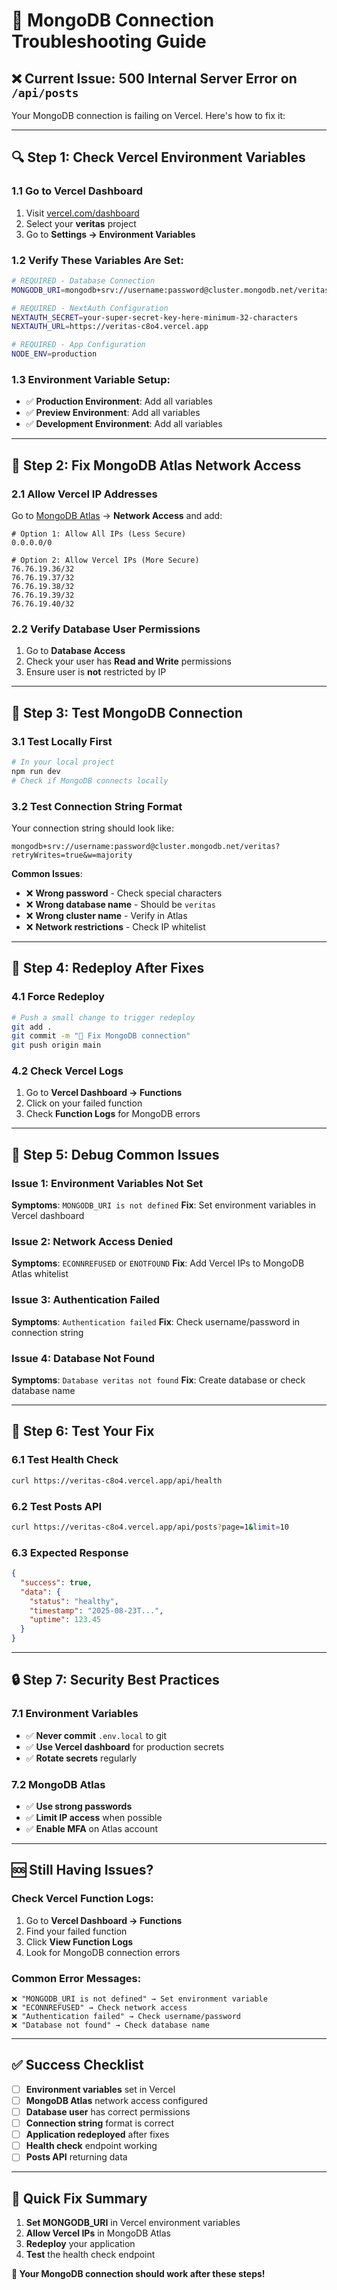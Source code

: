 # 🚨 MongoDB Connection Troubleshooting Guide

## ❌ **Current Issue**: 500 Internal Server Error on `/api/posts`

Your MongoDB connection is failing on Vercel. Here's how to fix it:

---

## 🔍 **Step 1: Check Vercel Environment Variables**

### **1.1 Go to Vercel Dashboard**
1. Visit [vercel.com/dashboard](https://vercel.com/dashboard)
2. Select your **veritas** project
3. Go to **Settings → Environment Variables**

### **1.2 Verify These Variables Are Set**:
```bash
# REQUIRED - Database Connection
MONGODB_URI=mongodb+srv://username:password@cluster.mongodb.net/veritas?retryWrites=true&w=majority

# REQUIRED - NextAuth Configuration
NEXTAUTH_SECRET=your-super-secret-key-here-minimum-32-characters
NEXTAUTH_URL=https://veritas-c8o4.vercel.app

# REQUIRED - App Configuration
NODE_ENV=production
```

### **1.3 Environment Variable Setup**:
- ✅ **Production Environment**: Add all variables
- ✅ **Preview Environment**: Add all variables  
- ✅ **Development Environment**: Add all variables

---

## 🔐 **Step 2: Fix MongoDB Atlas Network Access**

### **2.1 Allow Vercel IP Addresses**
Go to [MongoDB Atlas](https://cloud.mongodb.com) → **Network Access** and add:

```
# Option 1: Allow All IPs (Less Secure)
0.0.0.0/0

# Option 2: Allow Vercel IPs (More Secure)
76.76.19.36/32
76.76.19.37/32
76.76.19.38/32
76.76.19.39/32
76.76.19.40/32
```

### **2.2 Verify Database User Permissions**
1. Go to **Database Access**
2. Check your user has **Read and Write** permissions
3. Ensure user is **not** restricted by IP

---

## 🔧 **Step 3: Test MongoDB Connection**

### **3.1 Test Locally First**
```bash
# In your local project
npm run dev
# Check if MongoDB connects locally
```

### **3.2 Test Connection String Format**
Your connection string should look like:
```
mongodb+srv://username:password@cluster.mongodb.net/veritas?retryWrites=true&w=majority
```

**Common Issues**:
- ❌ **Wrong password** - Check special characters
- ❌ **Wrong database name** - Should be `veritas`
- ❌ **Wrong cluster name** - Verify in Atlas
- ❌ **Network restrictions** - Check IP whitelist

---

## 🚀 **Step 4: Redeploy After Fixes**

### **4.1 Force Redeploy**
```bash
# Push a small change to trigger redeploy
git add .
git commit -m "🔧 Fix MongoDB connection"
git push origin main
```

### **4.2 Check Vercel Logs**
1. Go to **Vercel Dashboard → Functions**
2. Click on your failed function
3. Check **Function Logs** for MongoDB errors

---

## 🐛 **Step 5: Debug Common Issues**

### **Issue 1: Environment Variables Not Set**
**Symptoms**: `MONGODB_URI is not defined`
**Fix**: Set environment variables in Vercel dashboard

### **Issue 2: Network Access Denied**
**Symptoms**: `ECONNREFUSED` or `ENOTFOUND`
**Fix**: Add Vercel IPs to MongoDB Atlas whitelist

### **Issue 3: Authentication Failed**
**Symptoms**: `Authentication failed`
**Fix**: Check username/password in connection string

### **Issue 4: Database Not Found**
**Symptoms**: `Database veritas not found`
**Fix**: Create database or check database name

---

## 📱 **Step 6: Test Your Fix**

### **6.1 Test Health Check**
```bash
curl https://veritas-c8o4.vercel.app/api/health
```

### **6.2 Test Posts API**
```bash
curl https://veritas-c8o4.vercel.app/api/posts?page=1&limit=10
```

### **6.3 Expected Response**
```json
{
  "success": true,
  "data": {
    "status": "healthy",
    "timestamp": "2025-08-23T...",
    "uptime": 123.45
  }
}
```

---

## 🔒 **Step 7: Security Best Practices**

### **7.1 Environment Variables**
- ✅ **Never commit** `.env.local` to git
- ✅ **Use Vercel dashboard** for production secrets
- ✅ **Rotate secrets** regularly

### **7.2 MongoDB Atlas**
- ✅ **Use strong passwords**
- ✅ **Limit IP access** when possible
- ✅ **Enable MFA** on Atlas account

---

## 🆘 **Still Having Issues?**

### **Check Vercel Function Logs**:
1. Go to **Vercel Dashboard → Functions**
2. Find your failed function
3. Click **View Function Logs**
4. Look for MongoDB connection errors

### **Common Error Messages**:
```
❌ "MONGODB_URI is not defined" → Set environment variable
❌ "ECONNREFUSED" → Check network access
❌ "Authentication failed" → Check username/password
❌ "Database not found" → Check database name
```

---

## ✅ **Success Checklist**

- [ ] **Environment variables** set in Vercel
- [ ] **MongoDB Atlas** network access configured
- [ ] **Database user** has correct permissions
- [ ] **Connection string** format is correct
- [ ] **Application redeployed** after fixes
- [ ] **Health check** endpoint working
- [ ] **Posts API** returning data

---

## 🎯 **Quick Fix Summary**

1. **Set MONGODB_URI** in Vercel environment variables
2. **Allow Vercel IPs** in MongoDB Atlas
3. **Redeploy** your application
4. **Test** the health check endpoint

**🚀 Your MongoDB connection should work after these steps!**
